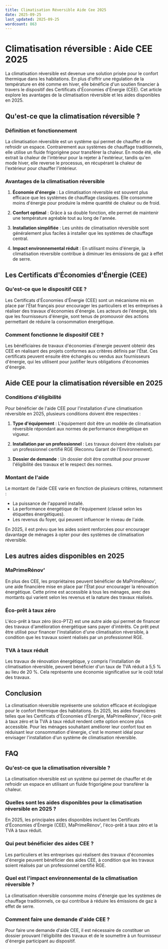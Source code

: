 ```yaml
---
title: Climatisation Réversible Aide Cee 2025
date: 2025-09-25
last_updated: 2025-09-25
wordcount: 863
---
```


# Climatisation réversible : Aide CEE 2025

La climatisation réversible est devenue une solution prisée pour le confort thermique dans les habitations. En plus d'offrir une régulation de la température en été comme en hiver, elle bénéficie d'un soutien financier à travers le dispositif des Certificats d'Économies d'Énergie (CEE). Cet article explore les avantages de la climatisation réversible et les aides disponibles en 2025.

## Qu'est-ce que la climatisation réversible ?

### Définition et fonctionnement

La climatisation réversible est un système qui permet de chauffer et de refroidir un espace. Contrairement aux systèmes de chauffage traditionnels, elle utilise un fluide frigorigène pour transférer la chaleur. En mode été, elle extrait la chaleur de l'intérieur pour la rejeter à l'extérieur, tandis qu'en mode hiver, elle reverse le processus, en récupérant la chaleur de l'extérieur pour chauffer l'intérieur.

### Avantages de la climatisation réversible

1. **Économie d'énergie** : La climatisation réversible est souvent plus efficace que les systèmes de chauffage classiques. Elle consomme moins d'énergie pour produire la même quantité de chaleur ou de froid.

2. **Confort optimal** : Grâce à sa double fonction, elle permet de maintenir une température agréable tout au long de l'année.

3. **Installation simplifiée** : Les unités de climatisation réversible sont généralement plus faciles à installer que les systèmes de chauffage central.

4. **Impact environnemental réduit** : En utilisant moins d'énergie, la climatisation réversible contribue à diminuer les émissions de gaz à effet de serre.

## Les Certificats d'Économies d'Énergie (CEE)

### Qu'est-ce que le dispositif CEE ?

Les Certificats d'Économies d'Énergie (CEE) sont un mécanisme mis en place par l'État français pour encourager les particuliers et les entreprises à réaliser des travaux d'économies d'énergie. Les acteurs de l'énergie, tels que les fournisseurs d'énergie, sont tenus de promouvoir des actions permettant de réduire la consommation énergétique.

### Comment fonctionne le dispositif CEE ?

Les bénéficiaires de travaux d'économies d'énergie peuvent obtenir des CEE en réalisant des projets conformes aux critères définis par l'État. Ces certificats peuvent ensuite être échangés ou vendus aux fournisseurs d'énergie, qui les utilisent pour justifier leurs obligations d'économies d'énergie.

## Aide CEE pour la climatisation réversible en 2025

### Conditions d'éligibilité

Pour bénéficier de l'aide CEE pour l'installation d'une climatisation réversible en 2025, plusieurs conditions doivent être respectées :

1. **Type d'équipement** : L'équipement doit être un modèle de climatisation réversible répondant aux normes de performance énergétique en vigueur.

2. **Installation par un professionnel** : Les travaux doivent être réalisés par un professionnel certifié RGE (Reconnu Garant de l'Environnement).

3. **Dossier de demande** : Un dossier doit être constitué pour prouver l'éligibilité des travaux et le respect des normes.

### Montant de l'aide

Le montant de l'aide CEE varie en fonction de plusieurs critères, notamment :

- La puissance de l'appareil installé.
- La performance énergétique de l'équipement (classé selon les étiquettes énergétiques).
- Les revenus du foyer, qui peuvent influencer le niveau de l'aide.

En 2025, il est prévu que les aides soient renforcées pour encourager davantage de ménages à opter pour des systèmes de climatisation réversible.

## Les autres aides disponibles en 2025

### MaPrimeRénov'

En plus des CEE, les propriétaires peuvent bénéficier de MaPrimeRénov', une aide financière mise en place par l'État pour encourager la rénovation énergétique. Cette prime est accessible à tous les ménages, avec des montants qui varient selon les revenus et la nature des travaux réalisés.

### Éco-prêt à taux zéro

L'éco-prêt à taux zéro (éco-PTZ) est une autre aide qui permet de financer des travaux d'amélioration énergétique sans payer d'intérêts. Ce prêt peut être utilisé pour financer l'installation d'une climatisation réversible, à condition que les travaux soient réalisés par un professionnel RGE.

### TVA à taux réduit

Les travaux de rénovation énergétique, y compris l'installation de climatisation réversible, peuvent bénéficier d'un taux de TVA réduit à 5,5 % au lieu de 20 %. Cela représente une économie significative sur le coût total des travaux.

## Conclusion

La climatisation réversible représente une solution efficace et écologique pour le confort thermique des habitations. En 2025, les aides financières telles que les Certificats d'Économies d'Énergie, MaPrimeRénov', l'éco-prêt à taux zéro et la TVA à taux réduit rendent cette option encore plus accessible. Pour les ménages souhaitant améliorer leur confort tout en réduisant leur consommation d'énergie, c'est le moment idéal pour envisager l'installation d'un système de climatisation réversible.

## FAQ

### Qu'est-ce que la climatisation réversible ?

La climatisation réversible est un système qui permet de chauffer et de refroidir un espace en utilisant un fluide frigorigène pour transférer la chaleur.

### Quelles sont les aides disponibles pour la climatisation réversible en 2025 ?

En 2025, les principales aides disponibles incluent les Certificats d'Économies d'Énergie (CEE), MaPrimeRénov', l'éco-prêt à taux zéro et la TVA à taux réduit.

### Qui peut bénéficier des aides CEE ?

Les particuliers et les entreprises qui réalisent des travaux d'économies d'énergie peuvent bénéficier des aides CEE, à condition que les travaux soient réalisés par un professionnel certifié RGE.

### Quel est l'impact environnemental de la climatisation réversible ?

La climatisation réversible consomme moins d'énergie que les systèmes de chauffage traditionnels, ce qui contribue à réduire les émissions de gaz à effet de serre.

### Comment faire une demande d'aide CEE ?

Pour faire une demande d'aide CEE, il est nécessaire de constituer un dossier prouvant l'éligibilité des travaux et de le soumettre à un fournisseur d'énergie participant au dispositif.